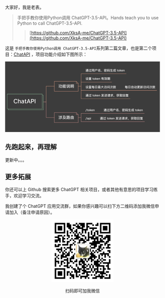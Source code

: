 

大家好，我是老表。

> 手把手教你使用Python调用 ChatGPT-3.5-API。Hands teach you to use Python to call ChatGPT-3.5-API.
>
>> [https://github.com/XksA-me/ChatGPT-3.5-API](https://github.com/XksA-me/ChatGPT-3.5-API)
>>

这是 `手把手教你使用Python调用 ChatGPT-3.5-API`系列第二篇文章，也是第二个项目：[ChatAPI]([https://github.com/XksA-me/ChatGPT-3.5-API](https://github.com/XksA-me/ChatGPT-3.5-API/ChatAPI)) ，项目功能介绍如下图所示：

![1678504700033](image/【详细教程02】手把手教你使用Python实现一个ChatGPTAPI接口/1678504700033.png)

## 先跑起来，再理解

更新中。。。

## 更多拓展

你还可以上 Github 搜索更多 ChatGPT 相关项目，或者其他有意思的项目学习练手，欢迎学习交流。

我创建了个 ChatGPT 应用交流群，如果你感兴趣可以扫下方二维码添加我微信申请加入（备注申请原因）。

<center>
<img src="../static/wx.png" width=40% />
<p>扫码即可加我微信</p>
</center>

